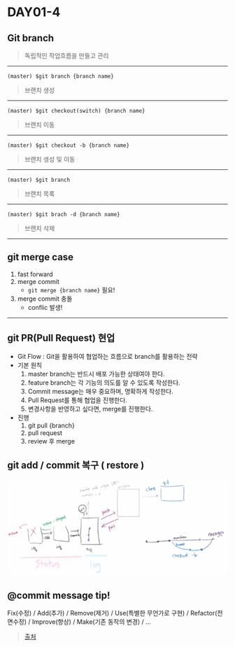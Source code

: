 # DAY01-4

## Git branch
>   독립적인 작업흐름을 만들고 관리
---
```
(master) $git branch {branch name}
```
>   브랜치 생성
---
```
(master) $git checkout(switch) {branch name}
```
>   브랜치 이동
---
```
(master) $git checkout -b {branch name}
```
>   브랜치 생성 및 이동
---
```
(master) $git branch
```
>   브랜치 목록
---
```
(master) $git brach -d {branch name}
```
>   브랜치 삭제
---
## git merge case

1. fast forward
2. merge commit
    - ```git merge {branch name}``` 필요!
3. merge commit 충돌
    - conflic 발생!
---
## git PR(Pull Request) 현업

- Git Flow : Git을 활용하여 협업하는 흐름으로 branch를 활용하는 전략
- 기본 원칙
    1. master branch는 반드시 배포 가능한 상태여야 한다.
    2. feature branch는 각 기능의 의도를 알 수 있도록 작성한다.
    3. Commit message는 매우 중요하며, 명확하게 작성한다.
    4. Pull Request를 통해 협업을 진행한다.
    5. 변경사항을 반영하고 싶다면, merge를 진행한다.
- 진행
    1. git pull {branch}
    2. pull request
    3. review 후 merge

## git add / commit 복구 ( restore )
![복구](picture1.png)

## @commit message tip!
Fix(수정) / Add(추가) / Remove(제거) / Use(특별한 무언가로 구현) / Refactor(전면수정) / Improve(향상) / Make(기존 동작의 변경) / ...
>   [출처](https://blog.ull.im/engineering/2019/03/10/logs-on-git.html)